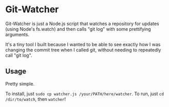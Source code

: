 # Git-Watcher #

Git-Watcher is just a Node.js script that watches a repository for updates (using Node's fs.watch) and then calls "git log" with some prettifying arguments.

It's a tiny tool I built because I wanted to be able to see exactly how I was changing the commit tree when I called git, without needing to repeatedly call "git log".

## Usage ##

Pretty simple. 

To install, just `sudo cp watcher.js /your/PATH/here/watcher`.
To run, just `cd /dir/to/watch`, then `watcher`!
